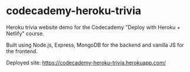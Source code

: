 # codecademy-heroku-trivia

Heroku trivia website demo for the Codecademy "Deploy with Heroku + Netlify" course.

Built using Node.js, Express, MongoDB for the backend and vanilla JS for the frontend.

Deployed site: https://codecademy-heroku-trivia.herokuapp.com/
